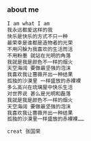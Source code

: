 <!--
 * @Author: zhangyu
 * @Email: zhangdulin@outlook.com
 * @Date: 2021-06-28 10:40:43
 * @LastEditors: zhangyu
 * @LastEditTime: 2021-07-10 14:32:56
 * @Description:
-->

### about me

```md
I am what I am
我永远都爱这样的我
快乐是快乐的方式不只一种
最荣幸是谁都是造物者的光荣
不用闪躲为我喜欢的生活而活
不用粉墨 就站在光明的角落
我就是我是颜色不一样的烟火
天空海阔 要做最坚强的泡沫
我喜欢我让蔷薇开出一种结果
孤独的沙漠里 一样盛放的赤裸裸
多么高兴在琉璃屋中快乐生活
对世界说 甚么是光明和磊落
我就是我是颜色不一样的烟火
天空海阔 要做最坚强的泡沫
我喜欢我让蔷薇开出一种结果
孤独的沙漠里一样盛放的赤裸裸……

creat 张国荣
```

<Valine />
